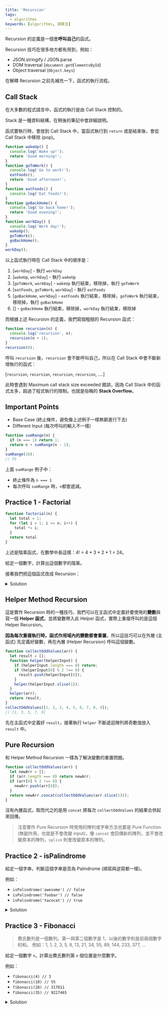 ```yaml
---
title: 'Recursion'
tags:
  - algorithms
keywords: [algorithms, 演算法]
---
```


Recursion 的定義是一個會**呼叫自己**的函式。

Recursion 技巧在很多地方都有用到，例如：
- JSON.stringify / JSON.parse
- DOM traversal (`document.getElementsById`)
- Object traversal (`Object.keys`)

在解釋 Recursion 之前先補充一下，函式的執行流程。

## Call Stack

在大多數的程式語言中，函式的執行是由 Call Stack 控制的。

Stack 是一種資料結構，在稍後的筆記中會詳細說明。

函式要執行時，會放到 Call Stack 中，當函式執行到 `return` 或是結束後，會從 Call Stack 中移除 (pop)。

```js
function wakeUp() {
  console.log('Wake up!');
  return 'Good morning!';
}
function goToWork() {
  console.log('Go to work!');
  eatFoods();
  return 'Good afternoon!';
}
function eatFoods() {
  console.log('Eat foods!');
}
function goBackHome() {
  console.log('Go back home!');
  return 'Good evening!';
}
function workDay() {
  console.log('Work day!');
  wakeUp();
  goToWork();
  goBackHome();
}
workDay();
```

以上函式執行時在 Call Stack 中的順序是：
1. [`workDay`] - 執行 `workDay`
2. [`wakeUp`, `workDay`] - 執行 `wakeUp`
3. [`goToWork`, `workDay`] - `wakeUp` 執行結束，移除掉，執行 `goToWork`
4. [`eatFoods`, `goToWork`, `workDay`] - 執行 `eatFoods`
5. [`goBackHome`, `workDay`] - `eatFoods` 執行結束，移除掉，`goToWork` 執行結束，移除掉，執行 `goBackHome`
6. [] - `goBackHome` 執行結束，移除掉，`workDay` 執行結束，移除掉

而根據上述 Recursion 的定義，我們寫個粗糙的 Recursion 函式：
  
```js
function recursion(n) {
  console.log('recursion', n);
  recursion(n + 1);
}
recursion(0);
```

呼叫 `recursion` 後，`recursion` 會不斷呼叫自己，所以在 Call Stack 中會不斷新增執行的函式：

[`recursion`, `recursion`, `recursion`, `recursion`, ....]

此時會遇到 Maximum call stack size exceeded 錯誤，因為 Call Stack 中的函式太多，超過了程式執行的限制。也就是俗稱的 **Stack Overflow**。

## Important Points

- Base Case (終止條件，避免像上述例子一樣無窮進行下去)
- Different Input (每次呼叫的輸入不一樣)

```js
function sumRange(n) {
  if (n === 1) return 1;
  return n + sumRange(n - 1);
}
sumRange(10);
// 55
```

上面 `sumRange` 例子中：
- 終止條件為 `n === 1`
- 每次呼叫 `sumRange` 時，`n`都會遞減。

## Practice 1 - Factorial

```js
function factorial(n) {
  let total = 1;
  for (let i = 1; i <= n; i++) {
    total *= i;
  }
  return total
}
```

上述是階乘函式，在數學中長這樣：4! = 4 \* 3 \* 2 \* 1 = 24。

給定一個數字，計算出這個數字的階乘。

接著我們把這個函式改成 Recursion：

<details>
  <summary>Solution</summary>

  ```js
  function factorial(n) {
    if (n === 1) return 1;
    return n * factorial(n - 1);
  }
  ```
</details>

## Helper Method Recursion

這是實作 Recursion 時的一種技巧，我們可以在主函式中定義好要使用的**變數**與寫一個 **Helper 函式**，並將變數帶入此 Helper 函式，實際上重複呼叫的是這個 Helper Recursion。

**因為每次重複執行時，函式作用域內的變數都會重置**，所以這技巧可以在外層 (主函式) 先定義好變數，再在內層 (Helper Recursion) 呼叫這個變數。

```js
function collectOddValues(arr) {
  let result = [];
  function helper(helperInput) {
    if (helperInput.length === 0) return;
    if (helperInput[0] % 2 !== 0) {
      result.push(helperInput[0]);
    }
    helper(helperInput.slice(1));
  }
  helper(arr);
  return result;
}
collectOddValues([1, 2, 3, 4, 5, 6, 7, 8, 9]);
// [1, 3, 5, 7, 9]
```

先在主函式中定義好 `result`，接著執行 `helper` 不斷遞迴陣列將奇數值放入 `result` 中。

## Pure Recursion

和 Helper Method Recursion 一樣為了解決變數的重置問題。

```js
function collectOddValues(arr) {
  let newArr = [];
  if (arr.length === 0) return newArr;
  if (arr[0] % 2 !== 0) {
    newArr.push(arr[0]);
  }
  return newArr.concat(collectOddValues(arr.slice(1)));
}
```

沒有內層函式，取而代之的是用 `concat` 將每次 `collectOddValues` 的結果合併起來回傳。

> 注意實作 Pure Recursion 時使用的陣列或字串方法也要是 Pure Function (無副作用，也就是不會改變 input)，像 `concat` 會回傳新的陣列，並不會改變原本的陣列，`splice` 則會改變原本的陣列。

## Practice 2 - isPalindrome

給定一個字串，判斷這個字串是否為 Palindrome (順寫與逆寫都一樣)。

例如：
- `isPalindrome('awesome') // false`
- `isPalindrome('foobar') // false`
- `isPalindrome('tacocat') // true`

<details>
  <summary>Solution</summary>

  ```js
  function isPalindrome(str) {
    if (str.length <= 1) return true;
    return str[0] === str[str.length -1] ? isPalindrome(str.slice(1, str.length - 1)) : false;
  }
  // 'tacocat'
  // 抓第一個與最後一個比對，如果一樣就把這兩個字元去除接著繼續比對，否則回傳 false
  // 'acoca'
  // 'coc'
  // 'o'
  ```
</details>

## Practice 3 - Fibonacci

> 費氏數列是一個數列，第一與第二個數字是 1，以後的數字則是前兩個數字的和。
> 例如：1, 1, 2, 3, 5, 8, 13, 21, 34, 55, 89, 144, 233, 377, …

給定一個數字 `n`，計算出費氏數列第 `n` 個位置是什麼數字。

例如：
- `fibonacci(4) // 3`
- `fibonacci(10) // 55`
- `fibonacci(28) // 317811`
- `fibonacci(35) // 9227465`

<details>
  <summary>Solution</summary>

  ```js
  function fibonacci(n) {
    if (n <= 2) return 1;
    return fibonacci(n - 1) + fibonacci(n - 2);
  }
  ```

  個人原本的解法：
  ```js
  function fib(num){
    if (num === 0) return 0;
    if (num <= 2) return 1;

    function helper(index, previous1, previous2) {
      if (index <= 1) return previous1 + previous2;
      return helper(index - 1, previous2, previous1 + previous2);
    }

    return helper(num - 2, 1, 1);
  }
  ```
</details>
